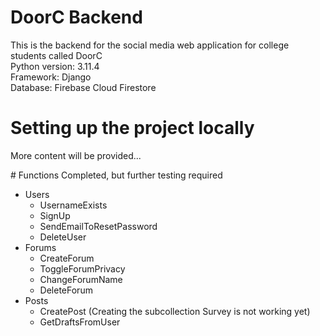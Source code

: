 # DoorC Backend
This is the backend for the social media web application for college students called DoorC <br>
Python version: 3.11.4 <br>
Framework: Django <br>
Database: Firebase Cloud Firestore <br>
# Setting up the project locally
<p>
  More content will be provided...
</p>
# Functions Completed, but further testing required
<ul>
  <li>
    Users
    <ul>
      <li>UsernameExists</li>
      <li>SignUp</li>
      <li>SendEmailToResetPassword</li>
      <li>DeleteUser</li>      
    </ul>
  </li>
  <li>
    Forums
    <ul>
      <li>CreateForum</li>
      <li>ToggleForumPrivacy</li>
      <li>ChangeForumName</li>
      <li>DeleteForum</li>      
    </ul>
  </li>
  <li>
    Posts
    <ul>
      <li>CreatePost (Creating the subcollection Survey is not working yet)</li>
      <li>GetDraftsFromUser</li>
    </ul>
  </li>
</ul>
